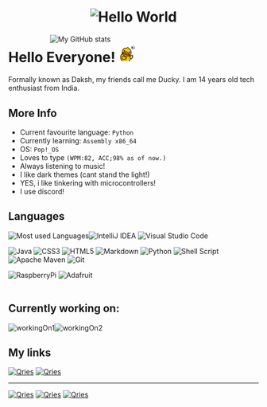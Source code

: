 <h1 align=center><img src="https://readme-typing-svg.herokuapp.com/?font=jetbrains+mono&color=000097&size=22&center=true&vCenter=true&lines=echo%20%27Hello%20World!%27;I%20am%20Daksh...;Linux%2C+Python%2C+Java%2C+Bash%2C+Assembly x86_64..." alt="Hello World"></h1>

<img src="https://github-readme-stats.vercel.app/api?username=TheDucky&show_icons=true&theme=nord" alt="My GitHub stats" width=420px align=right>

# Hello Everyone! <img width=35px src="wave.gif"></h1>

Formally known as Daksh, my friends call me Ducky. I am 14 years old tech enthusiast from India.

## More Info
* Current favourite language: `Python`
* Currently learning: `Assembly x86_64`
* OS: `Pop!_OS`
* Loves to type `(WPM:82, ACC;98% as of now.)`
* Always listening to music!
* I like dark themes (cant stand the light!)
* YES, i like tinkering with microcontrollers!
* I use discord!

## Languages 

<img src="https://github-readme-stats.vercel.app/api/top-langs/?username=TheDucky&layout=compact&theme=nord&langs_count=12" alt="Most used Languages" align="left">

![IntelliJ IDEA](https://img.shields.io/badge/IntelliJIDEA-000000.svg?style=for-the-badge&logo=intellij-idea&logoColor=white)
![Visual Studio Code](https://img.shields.io/badge/Visual%20Studio%20Code-0078d7.svg?style=for-the-badge&logo=visual-studio-code&logoColor=white)

![Java](https://img.shields.io/badge/java-%23ED8B00.svg?style=for-the-badge&logo=java&logoColor=white)
![CSS3](https://img.shields.io/badge/css3-%231572B6.svg?style=for-the-badge&logo=css3&logoColor=white)
![HTML5](https://img.shields.io/badge/html5-%23E34F26.svg?style=for-the-badge&logo=html5&logoColor=white)
![Markdown](https://img.shields.io/badge/markdown-%23000000.svg?style=for-the-badge&logo=markdown&logoColor=white)
![Python](https://img.shields.io/badge/python-3670A0?style=for-the-badge&logo=python&logoColor=ffdd54)
![Shell Script](https://img.shields.io/badge/shell_script-%23121011.svg?style=for-the-badge&logo=gnu-bash&logoColor=white)
![Apache Maven](https://img.shields.io/badge/Apache%20Maven-C71A36?style=for-the-badge&logo=Apache%20Maven&logoColor=white)
![Git](https://img.shields.io/badge/git-%23F05033.svg?style=for-the-badge&logo=git&logoColor=white)

![RaspberryPi](https://img.shields.io/badge/Raspberry%20Pi-A22846?style=for-the-badge&logo=Raspberry%20Pi&logoColor=white)
![Adafruit](https://img.shields.io/badge/adafruit-000000?style=for-the-badge&logo=adafruit&logoColor=white) <br/> <br/> 

## Currently working on:

<img src="https://github-readme-stats.vercel.app/api/pin/?username=TheDucky&repo=VEXI&theme=nord" alt="workingOn1" align='left'>
<img src="https://github-readme-stats.vercel.app/api/pin/?username=TheDucky&repo=JoeBean&theme=nord" alt="workingOn2">


## My links 

<a href="https://open.spotify.com/user/fnwptjr7y693b5rsh0xcj933r?si=e3d970279f9a4c05" target="_blank">
         <img alt="Qries" src="https://img.shields.io/badge/Spotify-1ED760?&style=for-the-badge&logo=spotify&logoColor=white"></a>
        
<a href="https://www.reddit.com/user/mouZe512" target="_blank">
         <img alt="Qries" src="https://img.shields.io/badge/Reddit-FF4500?style=for-the-badge&logo=reddit&logoColor=white"></a>   

<hr>
         
<a href="https://theducky.github.io/jSnip-API/" target="_blank">
         <img alt="Qries" src="https://img.shields.io/static/v1?label=jSnip-API&message=Check%20it%20Out!&color=orange?style=for-the-badge&logo=appveyor"></a>
         
<a href="https://theducky.github.io/HelloWorld-API/" target="_blank">
         <img alt="Qries" src="https://img.shields.io/static/v1?label=HelloWorld!-API&message=Check%20it%20Out!&color=orange?style=for-the-badge&logo=appveyor"></a>
         
<a href="https://theducky.github.io/Html-Basics/" target="_blank">
         <img alt="Qries" src="https://img.shields.io/static/v1?label=HTML basics&message=Check%20it%20Out!&color=orange?style=for-the-badge&logo=appveyor"></a>
         
